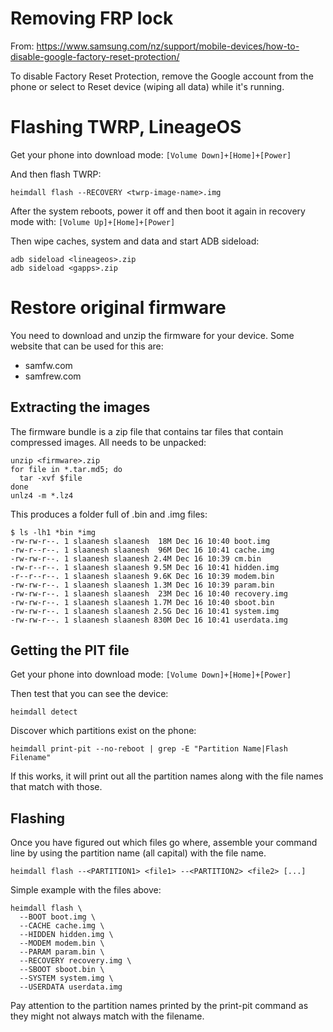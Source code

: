 # Removing FRP lock

From: https://www.samsung.com/nz/support/mobile-devices/how-to-disable-google-factory-reset-protection/

To disable Factory Reset Protection, remove the Google account from the phone or
select to Reset device (wiping all data) while it's running.

# Flashing TWRP, LineageOS

Get your phone into download mode: `[Volume Down]+[Home]+[Power]`

And then flash TWRP:

```
heimdall flash --RECOVERY <twrp-image-name>.img
```

After the system reboots, power it off and then boot it again in recovery mode
with: `[Volume Up]+[Home]+[Power]`

Then wipe caches, system and data and start ADB sideload:

```
adb sideload <lineageos>.zip
adb sideload <gapps>.zip
```

# Restore original firmware

You need to download and unzip the firmware for your device. Some website that
can be used for this are:

  - samfw.com
  - samfrew.com

## Extracting the images

The firmware bundle is a zip file that contains tar files that contain
compressed images. All needs to be unpacked:

```
unzip <firmware>.zip
for file in *.tar.md5; do
  tar -xvf $file
done
unlz4 -m *.lz4
```

This produces a folder full of .bin and .img files:

```
$ ls -lh1 *bin *img
-rw-rw-r--. 1 slaanesh slaanesh  18M Dec 16 10:40 boot.img
-rw-r--r--. 1 slaanesh slaanesh  96M Dec 16 10:41 cache.img
-rw-rw-r--. 1 slaanesh slaanesh 2.4M Dec 16 10:39 cm.bin
-rw-r--r--. 1 slaanesh slaanesh 9.5M Dec 16 10:41 hidden.img
-r--r--r--. 1 slaanesh slaanesh 9.6K Dec 16 10:39 modem.bin
-rw-rw-r--. 1 slaanesh slaanesh 1.3M Dec 16 10:39 param.bin
-rw-rw-r--. 1 slaanesh slaanesh  23M Dec 16 10:40 recovery.img
-rw-rw-r--. 1 slaanesh slaanesh 1.7M Dec 16 10:40 sboot.bin
-rw-rw-r--. 1 slaanesh slaanesh 2.5G Dec 16 10:41 system.img
-rw-rw-r--. 1 slaanesh slaanesh 830M Dec 16 10:41 userdata.img
```

## Getting the PIT file

Get your phone into download mode: `[Volume Down]+[Home]+[Power]`

Then test that you can see the device:

```
heimdall detect
```

Discover which partitions exist on the phone:
```
heimdall print-pit --no-reboot | grep -E "Partition Name|Flash Filename"
```

If this works, it will print out all the partition names along with the file
names that match with those.

## Flashing

Once you have figured out which files go where, assemble your command line by
using the partition name (all capital) with the file name.

```
heimdall flash --<PARTITION1> <file1> --<PARTITION2> <file2> [...]
```

Simple example with the files above:

```
heimdall flash \
  --BOOT boot.img \
  --CACHE cache.img \
  --HIDDEN hidden.img \
  --MODEM modem.bin \
  --PARAM param.bin \
  --RECOVERY recovery.img \
  --SBOOT sboot.bin \
  --SYSTEM system.img \
  --USERDATA userdata.img
```

Pay attention to the partition names printed by the print-pit command as they
might not always match with the filename.
